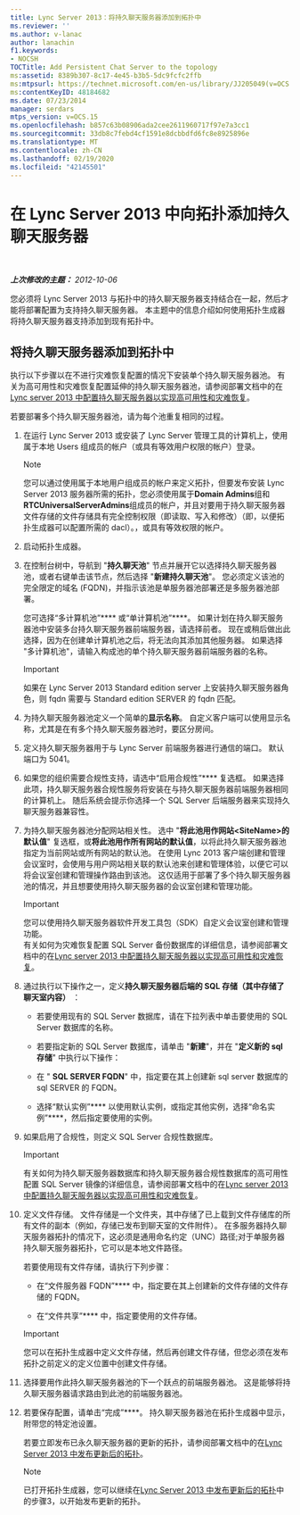 ```yaml
---
title: Lync Server 2013：将持久聊天服务器添加到拓扑中
ms.reviewer: ''
ms.author: v-lanac
author: lanachin
f1.keywords:
- NOCSH
TOCTitle: Add Persistent Chat Server to the topology
ms:assetid: 8389b307-8c17-4e45-b3b5-5dc9fcfc2ffb
ms:mtpsurl: https://technet.microsoft.com/en-us/library/JJ205049(v=OCS.15)
ms:contentKeyID: 48184682
ms.date: 07/23/2014
manager: serdars
mtps_version: v=OCS.15
ms.openlocfilehash: b857c63b08906ada2cee2611960717f97e7a3cc1
ms.sourcegitcommit: 33db8c7febd4cf1591e8dcbbdfd6fc8e8925896e
ms.translationtype: MT
ms.contentlocale: zh-CN
ms.lasthandoff: 02/19/2020
ms.locfileid: "42145501"
---
```

<div data-xmlns="http://www.w3.org/1999/xhtml">

<div class="topic" data-xmlns="http://www.w3.org/1999/xhtml" data-msxsl="urn:schemas-microsoft-com:xslt" data-cs="http://msdn.microsoft.com/">

<div data-asp="https://msdn2.microsoft.com/asp">

# <a name="add-persistent-chat-server-to-the-topology-in-lync-server-2013"></a>在 Lync Server 2013 中向拓扑添加持久聊天服务器

</div>

<div id="mainSection">

<div id="mainBody">

<span> </span>

_**上次修改的主题：** 2012-10-06_

您必须将 Lync Server 2013 与拓扑中的持久聊天服务器支持结合在一起，然后才能将部署配置为支持持久聊天服务器。 本主题中的信息介绍如何使用拓扑生成器将持久聊天服务器支持添加到现有拓扑中。

<div>

## <a name="to-add-persistent-chat-server-to-a-topology"></a>将持久聊天服务器添加到拓扑中

执行以下步骤以在不进行灾难恢复配置的情况下安装单个持久聊天服务器池。 有关为高可用性和灾难恢复配置延伸的持久聊天服务器池，请参阅部署文档中的在[Lync server 2013 中配置持久聊天服务器以实现高可用性和灾难恢复](lync-server-2013-configuring-persistent-chat-server-for-high-availability-and-disaster-recovery.md)。

若要部署多个持久聊天服务器池，请为每个池重复相同的过程。

1.  在运行 Lync Server 2013 或安装了 Lync Server 管理工具的计算机上，使用属于本地 Users 组成员的帐户（或具有等效用户权限的帐户）登录。
    
    <div>
    

    > [!NOTE]  
    > 您可以通过使用属于本地用户组成员的帐户来定义拓扑，但要发布安装 Lync Server 2013 服务器所需的拓扑，您必须使用属于<STRONG>Domain Admins</STRONG>组和<STRONG>RTCUniversalServerAdmins</STRONG>组成员的帐户，并且对要用于持久聊天服务器文件存储的文件存储具有完全控制权限（即读取、写入和修改）（即，以便拓扑生成器可以配置所需的 dacl）。，或具有等效权限的帐户。

    
    </div>

2.  启动拓扑生成器。

3.  在控制台树中，导航到 "**持久聊天池**" 节点并展开它以选择持久聊天服务器池，或者右键单击该节点，然后选择 "**新建持久聊天池**"。 您必须定义该池的完全限定的域名 (FQDN)，并指示该池是单服务器池部署还是多服务器池部署。
    
    您可选择“多计算机池”**** 或“单计算机池”****。 如果计划在持久聊天服务器池中安装多台持久聊天服务器前端服务器，请选择前者。 现在或稍后做出此选择，因为在创建单计算机池之后，将无法向其添加其他服务器。 如果选择 "多计算机池"，请输入构成池的单个持久聊天服务器前端服务器的名称。
    
    <div>
    

    > [!IMPORTANT]  
    > 如果在 Lync Server 2013&nbsp;Standard edition server 上安装持久聊天服务器角色，则 fqdn 需要与 Standard edition SERVER 的 fqdn 匹配。

    
    </div>

4.  为持久聊天服务器池定义一个简单的**显示名称**。 自定义客户端可以使用显示名称，尤其是在有多个持久聊天服务器池时，要区分房间。

5.  定义持久聊天服务器用于与 Lync Server 前端服务器进行通信的端口。 默认端口为 5041。

6.  如果您的组织需要合规性支持，请选中“启用合规性”**** 复选框。 如果选择此项，持久聊天服务器合规性服务将安装在与持久聊天服务器前端服务器相同的计算机上。 随后系统会提示你选择一个 SQL Server 后端服务器来实现持久聊天服务器兼容性。

7.  为持久聊天服务器池分配网站相关性。 选中 "**将此池用作网站\<SiteName\>的默认值**" 复选框，或**将此池用作所有网站的默认值**，以将此持久聊天服务器池指定为当前网站或所有网站的默认池。 在使用 Lync 2013 客户端创建和管理会议室时，会使用与用户网站相关联的默认池来创建和管理体验，以便它可以将会议室创建和管理操作路由到该池。 这仅适用于部署了多个持久聊天服务器池的情况，并且想要使用持久聊天服务器的会议室创建和管理功能。
    
    <div>
    

    > [!IMPORTANT]  
    > 您可以使用持久聊天服务器软件开发工具包（SDK）自定义会议室创建和管理功能。<BR>有关如何为灾难恢复配置 SQL Server 备份数据库的详细信息，请参阅部署文档中的在<A href="lync-server-2013-configuring-persistent-chat-server-for-high-availability-and-disaster-recovery.md">Lync server 2013 中配置持久聊天服务器以实现高可用性和灾难恢复</A>。

    
    </div>

8.  通过执行以下操作之一，定义**持久聊天服务器后端的 SQL 存储（其中存储了聊天室内容）** ：
    
      - 若要使用现有的 SQL Server 数据库，请在下拉列表中单击要使用的 SQL Server 数据库的名称。
    
      - 若要指定新的 SQL Server 数据库，请单击 "**新建**"，并在 "**定义新的 sql 存储**" 中执行以下操作：
    
    <!-- end list -->
    
      - 在 " **SQL SERVER FQDN**" 中，指定要在其上创建新 sql server 数据库的 sql SERVER 的 FQDN。
    
      - 选择“默认实例”**** 以使用默认实例，或指定其他实例，选择“命名实例”****，然后指定要使用的实例。

9.  如果启用了合规性，则定义 SQL Server 合规性数据库。
    
    <div>
    

    > [!IMPORTANT]  
    > 有关如何为持久聊天服务器数据库和持久聊天服务器合规性数据库的高可用性配置 SQL Server 镜像的详细信息，请参阅部署文档中的在<A href="lync-server-2013-configuring-persistent-chat-server-for-high-availability-and-disaster-recovery.md">Lync server 2013 中配置持久聊天服务器以实现高可用性和灾难恢复</A>。

    
    </div>

10. 定义文件存储。 文件存储是一个文件夹，其中存储了已上载到文件存储库的所有文件的副本（例如，存储已发布到聊天室的文件附件）。 在多服务器持久聊天服务器拓扑的情况下，这必须是通用命名约定（UNC）路径;对于单服务器持久聊天服务器拓扑，它可以是本地文件路径。
    
    若要使用现有文件存储，请执行下列步骤：
    
      - 在“文件服务器 FQDN”**** 中，指定要在其上创建新的文件存储的文件存储的 FQDN。
    
      - 在“文件共享”**** 中，指定要使用的文件存储。
    
    <div>
    

    > [!IMPORTANT]  
    > 您可以在拓扑生成器中定义文件存储，然后再创建文件存储，但您必须在发布拓扑之前定义的定义位置中创建文件存储。

    
    </div>

11. 选择要用作此持久聊天服务器池的下一个跃点的前端服务器池。 这是能够将持久聊天服务器请求路由到此池的前端服务器池。

12. 若要保存配置，请单击“完成”****。 持久聊天服务器池在拓扑生成器中显示，附带您的特定池设置。
    
    若要立即发布已永久聊天服务器的更新的拓扑，请参阅部署文档中的在[Lync Server 2013 中发布更新后的拓扑](lync-server-2013-publish-the-updated-topology.md)。
    
    <div>
    

    > [!NOTE]  
    > 已打开拓扑生成器，您可以继续在<A href="lync-server-2013-publish-the-updated-topology.md">Lync Server 2013 中发布更新后的拓扑</A>中的步骤3，以开始发布更新的拓扑。

    
    </div>

</div>

</div>

<span> </span>

</div>

</div>

</div>

